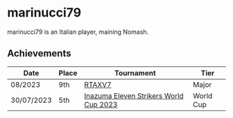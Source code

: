 # marinucci79

marinucci79 is an Italian player, maining Nomash.

## Achievements

|Date|Place|Tournament|Tier|
|-|-|-|-|
| 08/2023 | 9th | [RTAXV7](../../tournaments/rtaxv/rtaxv7.md) | Major |
| 30/07/2023 | 5th | [Inazuma Eleven Strikers World Cup 2023](../../tournaments/worldcup.md) | World Cup |
